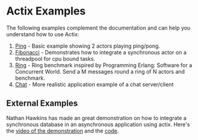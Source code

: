 # Actix Examples

The following examples complement the documentation and can help you understand how to use Actix:

1. [Ping](https://github.com/actix/actix/blob/master/examples/ping.rs) - Basic example showing 2 actors playing ping/pong.
2. [Fibonacci](https://github.com/actix/actix/blob/master/examples/fibonacci.rs) - Demonstrates how to integrate a synchronous actor on a threadpool for cpu bound tasks.
3. [Ring](https://github.com/actix/actix/blob/master/examples/ring.rs) - Ring benchmark inspired by Programming Erlang: Software for a Concurrent World. Send a M messages round a ring of N actors and benchmark.
4. [Chat](https://github.com/actix/actix/tree/master/examples/chat/src) - More realistic application example of a chat server/client

## External Examples

Nathan Hawkins has made an great demonstration on how to integrate a synchronous database in an asynchronous application using actix. Here's the [video of the demonstration](https://youtu.be/W-hvnVeRJzs) and the [code](https://github.com/utsl42/actix-test).
